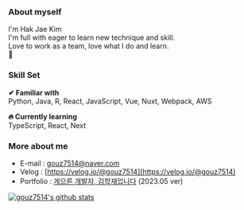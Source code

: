 ### About myself
I'm Hak Jae Kim<br>
I'm full with eager to learn new technique and skill.<br>
Love to work as a team, love what I do and learn.<br>
🦾

### Skill Set
**✔ Familiar with**<br>
Python, Java, R, React, JavaScript, Vue, Nuxt, Webpack, AWS

**🔥 Currently learning**<br>
TypeScript, React, Next

### More about me
* E-mail : [gouz7514@naver.com](gouz7514@naver.com)
* Velog : [https://velog.io/@gouz7514](https://velog.io/@gouz7514)
* Portfolio : [게으른 개발자, 김학재입니다](https://drive.google.com/file/d/1sX61X34fI2OjknhngkN4eaqmdUos3u_e/view?usp=sharing) (2023.05 ver)


[![gouz7514's github stats](https://github-readme-stats-gouz7514.vercel.app/api?username=gouz7514)](https://github.com/anuraghazra/github-readme-stats)

<!--
**gouz7514/gouz7514** is a ✨ _special_ ✨ repository because its `README.md` (this file) appears on your GitHub profile.

Here are some ideas to get you started:

- 🔭 I’m currently working on ...
- 🌱 I’m currently learning ...
- 👯 I’m looking to collaborate on ...
- 🤔 I’m looking for help with ...
- 💬 Ask me about ...
- 📫 How to reach me: ...
- 😄 Pronouns: ...
- ⚡ Fun fact: ...
-->
